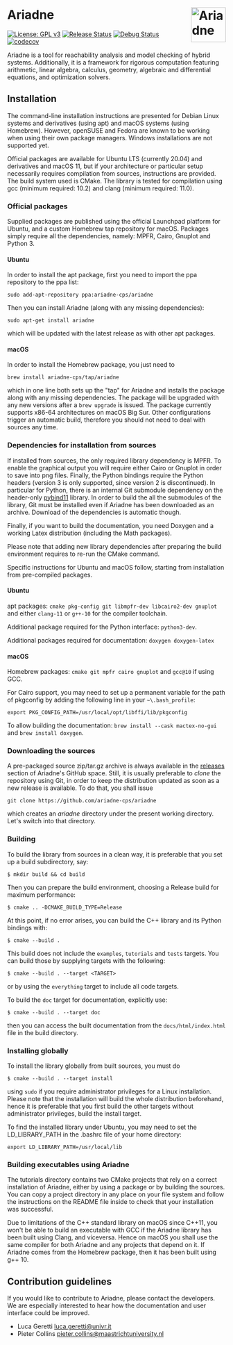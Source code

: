 

# Ariadne <img align="right" src="http://www.ariadne-cps.org/img/ariadne-transparent.png" alt="Ariadne" width="80"/> 

[![License: GPL v3](https://img.shields.io/badge/License-GPL%20v3-blue.svg)](https://www.gnu.org/licenses/gpl-3.0) [![Release Status](https://github.com/ariadne-cps/ariadne/workflows/Release/badge.svg)](https://github.com/ariadne-cps/ariadne/actions/workflows/release.yml) [![Debug Status](https://github.com/ariadne-cps/ariadne/workflows/Debug/badge.svg)](https://github.com/ariadne-cps/ariadne/actions/workflows/debug.yml) [![codecov](https://codecov.io/gh/ariadne-cps/ariadne/branch/master/graph/badge.svg)](https://codecov.io/gh/ariadne-cps/ariadne)

Ariadne is a tool for reachability analysis and model checking of hybrid systems. Additionally, it is a framework for rigorous computation featuring arithmetic, linear algebra, calculus, geometry, algebraic and differential equations, and optimization solvers.

## Installation ##

The command-line installation instructions are presented for Debian Linux systems and derivatives (using apt) and macOS systems (using Homebrew). However, openSUSE and Fedora are known to be working when using their own package managers. Windows installations are not supported yet.

Official packages are available for Ubuntu LTS (currently 20.04) and derivatives and macOS 11, but if your architecture or particular setup necessarily requires compilation from sources, instructions are provided. The build system used is CMake. The library is tested for compilation using gcc (minimum required: 10.2) and clang (minimum required: 11.0).

### Official packages

Supplied packages are published using the official Launchpad platform for Ubuntu, and a custom Homebrew tap repository for macOS. Packages simply require all the dependencies, namely: MPFR, Cairo, Gnuplot and Python 3.

#### Ubuntu

In order to install the apt package, first you need to import the ppa repository to the ppa list:

```
sudo add-apt-repository ppa:ariadne-cps/ariadne
```

Then you can install Ariadne (along with any missing dependencies):

```
sudo apt-get install ariadne
```

which will be updated with the latest release as with other apt packages.

#### macOS

In order to install the Homebrew package, you just need to

```
brew install ariadne-cps/tap/ariadne
```

which in one line both sets up the "tap" for Ariadne and installs the package along with any missing dependencies. The package will be upgraded with any new versions after a `brew upgrade` is issued. The package currently supports x86-64 architectures on macOS Big Sur. Other configurations trigger an automatic build, therefore you should not need to deal with sources any time.

### Dependencies for installation from sources

If installed from sources, the only required library dependency is MPFR. To enable the graphical output you will require either Cairo or Gnuplot in order to save into png files. Finally, the Python bindings require the Python headers (version 3 is only supported, since version 2 is discontinued). In particular for Python, there is an internal Git submodule dependency on the header-only [pybind11](https://github.com/pybind/pybind11) library. In order to build the all the submodules of the library, Git must be installed even if Ariadne has been downloaded as an archive. Download of the dependencies is automatic though.

Finally, if you want to build the documentation, you need Doxygen and a working Latex distribution (including the Math packages).

Please note that adding new library dependencies after preparing the build environment requires to re-run the CMake command.

Specific instructions for Ubuntu and macOS follow, starting from installation from pre-compiled packages.

#### Ubuntu

apt packages: `cmake pkg-config git libmpfr-dev libcairo2-dev gnuplot` and either `clang-11` or `g++-10` for the compiler toolchain.

Additional package required for the Python interface: `python3-dev`.

Additional packages required for documentation: `doxygen doxygen-latex`

#### macOS

Homebrew packages: `cmake git mpfr cairo gnuplot` and `gcc@10` if using GCC.

For Cairo support, you may need to set up a permanent variable for the path of pkgconfig by adding the following line in your `~\.bash_profile`:

```
export PKG_CONFIG_PATH=/usr/local/opt/libffi/lib/pkgconfig
```

To allow building the documentation: `brew install --cask mactex-no-gui` and `brew install doxygen`.

### Downloading the sources

A pre-packaged source zip/tar.gz archive is always available in the [releases](https://github.com/ariadne-cps/ariadne/releases) section of Ariadne's GitHub space.
Still, it is usually preferable to *clone* the repository using Git, in order to keep the distribution updated as soon as a new release is available. 
To do that, you shall issue

```
git clone https://github.com/ariadne-cps/ariadne 
```

which creates an *ariadne* directory under the present working directory. Let's switch into that directory. 

### Building

To build the library from sources in a clean way, it is preferable that you set up a build subdirectory, say:

```
$ mkdir build && cd build
```

Then you can prepare the build environment, choosing a Release build for maximum performance:

```
$ cmake .. -DCMAKE_BUILD_TYPE=Release
```

At this point, if no error arises, you can build the C++ library and its Python bindings with:

```
$ cmake --build .
```

This build does not include the `examples`, `tutorials` and `tests` targets. You can build those by supplying targets with the following:

```
$ cmake --build . --target <TARGET>
```

or by using the `everything` target to include all code targets.

To build the `doc` target for documentation, explicitly use:

```
$ cmake --build . --target doc
```

then you can access the built documentation from the `docs/html/index.html` file in the build directory.


### Installing globally

To install the library globally from built sources, you must do

```
$ cmake --build . --target install
```

using `sudo` if you require administrator privileges for a Linux installation. Please note that the installation will build the whole distribution beforehand, hence it is preferable that you first build the other targets without administrator privileges, build the install target.

To find the installed library under Ubuntu, you may need to set the LD\_LIBRARY\_PATH in the .bashrc file of your home directory:

```
export LD_LIBRARY_PATH=/usr/local/lib
```

### Building executables using Ariadne

The tutorials directory contains two CMake projects that rely on a correct installation of Ariadne, either by using a package or by building the sources. You can copy a project directory in any place on your file system and follow the instructions on the README file inside to check that your installation was successful.

Due to limitations of the C++ standard library on macOS since C++11, you won't be able to build an executable with GCC if the Ariadne library has been built using Clang, and viceversa. Hence on macOS you shall use the same compiler for both Ariadne and any projects that depend on it. If Ariadne comes from the Homebrew package, then it has been built using g++ 10.

## Contribution guidelines ##

If you would like to contribute to Ariadne, please contact the developers. We are especially interested to hear how the documentation and user interface could be improved.

* Luca Geretti <luca.geretti@univr.it>
* Pieter Collins <pieter.collins@maastrichtuniversity.nl>
